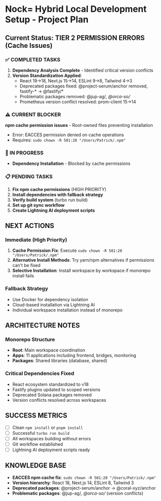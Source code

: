 # Nock= Hybrid Local Development Setup - Project Plan

## Current Status: TIER 2 PERMISSION ERRORS (Cache Issues)

### ✅ COMPLETED TASKS
1. **Dependency Analysis Complete** - Identified critical version conflicts
2. **Version Standardization Applied**:
   - React 19→18, Next.js 15→14, ESLint 9→8, Tailwind 4→3
   - Deprecated packages fixed: @project-serum/anchor removed, fastify-* → @fastify/*
   - Problematic packages removed: @jup-ag/*, @orca-so/*
   - Prometheus version conflict resolved: prom-client 15→14

### ⚠️ CURRENT BLOCKER
**npm cache permission issues** - Root-owned files preventing installation
- Error: EACCES permission denied on cache operations
- Requires: `sudo chown -R 501:20 "/Users/Patrick/.npm"`

### 🔄 IN PROGRESS
- **Dependency Installation** - Blocked by cache permissions

### 📋 PENDING TASKS
1. **Fix npm cache permissions** (HIGH PRIORITY)
2. **Install dependencies with fallback strategy**
3. **Verify build system** (turbo run build)
4. **Set up git sync workflow**
5. **Create Lightning AI deployment scripts**

## NEXT ACTIONS

### Immediate (High Priority)
1. **Cache Permission Fix**: Execute `sudo chown -R 501:20 "/Users/Patrick/.npm"`
2. **Alternative Install Methods**: Try yarn/npm alternatives if permissions can't be fixed
3. **Selective Installation**: Install workspace by workspace if monorepo install fails

### Fallback Strategy
- Use Docker for dependency isolation
- Cloud-based installation via Lightning AI
- Individual workspace installation instead of monorepo

## ARCHITECTURE NOTES

### Monorepo Structure
- **Root**: Main workspace coordination
- **Apps**: 11 applications including frontend, bridges, monitoring
- **Packages**: Shared libraries (database, shared)

### Critical Dependencies Fixed
- React ecosystem standardized to v18
- Fastify plugins updated to scoped versions
- Deprecated Solana packages removed
- Version conflicts resolved across workspaces

## SUCCESS METRICS
- [ ] Clean `npm install` or `pnpm install` 
- [ ] Successful `turbo run build`
- [ ] All workspaces building without errors
- [ ] Git workflow established
- [ ] Lightning AI deployment scripts ready

## KNOWLEDGE BASE
- **EACCES npm cache fix**: `sudo chown -R 501:20 "/Users/Patrick/.npm"`
- **Version hierarchy**: React 18, Next.js 14, ESLint 8, Tailwind 3
- **Deprecated packages**: @project-serum/anchor → @coral-xyz/anchor
- **Problematic packages**: @jup-ag/*, @orca-so/* (version conflicts)